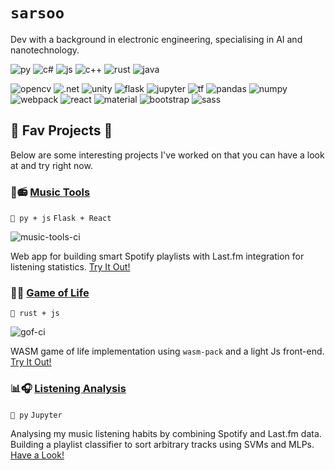 # `sarsoo`

Dev with a background in electronic engineering, specialising in AI and nanotechnology.

![py](https://img.shields.io/badge/python-%2314354C.svg?style=for-the-badge&logo=python&logoColor=white)
![c#](https://img.shields.io/badge/c%23-%23239120.svg?style=for-the-badge&logo=c-sharp&logoColor=white)
![js](https://img.shields.io/badge/javascript-%23323330.svg?style=for-the-badge&logo=javascript&logoColor=%23F7DF1E)
![c++](https://img.shields.io/badge/c++-%2300599C.svg?style=for-the-badge&logo=c%2B%2B&logoColor=white)
![rust](https://img.shields.io/badge/rust-%23000000.svg?style=for-the-badge&logo=rust&logoColor=white)
![java](https://img.shields.io/badge/java-%23ED8B00.svg?style=for-the-badge&logo=java&logoColor=white)

![opencv](https://img.shields.io/badge/opencv-%23white.svg?style=for-the-badge&logo=opencv&logoColor=white)
![.net](https://img.shields.io/badge/.NET-5C2D91?style=for-the-badge&logo=.net&logoColor=white)
![unity](https://img.shields.io/badge/unity-%23000000.svg?style=for-the-badge&logo=unity&logoColor=white)
![flask](https://img.shields.io/badge/flask-%23000.svg?style=for-the-badge&logo=flask&logoColor=white)
![jupyter](https://img.shields.io/badge/Jupyter-%23F37626.svg?style=for-the-badge&logo=Jupyter&logoColor=white)
![tf](https://img.shields.io/badge/TensorFlow-%23FF6F00.svg?style=for-the-badge&logo=TensorFlow&logoColor=white)
![pandas](https://img.shields.io/badge/pandas-%23150458.svg?style=for-the-badge&logo=pandas&logoColor=white)
![numpy](https://img.shields.io/badge/numpy-%23013243.svg?style=for-the-badge&logo=numpy&logoColor=white)
![webpack](https://img.shields.io/badge/webpack-%238DD6F9.svg?style=for-the-badge&logo=webpack&logoColor=black)
![react](https://img.shields.io/badge/react-%2320232a.svg?style=for-the-badge&logo=react&logoColor=%2361DAFB)
![material](https://img.shields.io/badge/materialui-%230081CB.svg?style=for-the-badge&logo=material-ui&logoColor=white)
![bootstrap](https://img.shields.io/badge/bootstrap-%23563D7C.svg?style=for-the-badge&logo=bootstrap&logoColor=white)
![sass](https://img.shields.io/badge/SASS-hotpink.svg?style=for-the-badge&logo=SASS&logoColor=white)

## 💙 Fav Projects 💙

Below are some interesting projects I've worked on that you can have a look at and try right now.

### 🎷📻 [Music Tools](https://github.com/sarsoo/music-tools)
`🐍 py + js`
`Flask + React`

![music-tools-ci](https://github.com/sarsoo/music-tools/actions/workflows/ci.yml/badge.svg)

Web app for building smart Spotify playlists with Last.fm integration for listening statistics.
[Try It Out!](https://music.sarsoo.xyz/)

### 🎲🐞 [Game of Life](https://github.com/sarsoo/game-of-life)
`🦀 rust + js`

![gof-ci](https://github.com/sarsoo/game-of-life/actions/workflows/test.yml/badge.svg)

WASM game of life implementation using `wasm-pack` and a light Js front-end. 
[Try It Out!](https://sarsoo.github.io/game-of-life/)

### 📊🎧 [Listening Analysis](https://github.com/Sarsoo/listening-analysis)
`🐍 py`
`Jupyter`

Analysing my music listening habits by combining Spotify and Last.fm data. Building a playlist classifier to sort arbitrary tracks using SVMs and MLPs. 
[Have a Look!](https://github.com/Sarsoo/listening-analysis/blob/master/playlist-nn.ipynb)

<!--
**Sarsoo/sarsoo** is a ✨ _special_ ✨ repository because its `README.md` (this file) appears on your GitHub profile.

Here are some ideas to get you started:

- 🔭 I’m currently working on ...
- 🌱 I’m currently learning ...
- 👯 I’m looking to collaborate on ...
- 🤔 I’m looking for help with ...
- 💬 Ask me about ...
- 📫 How to reach me: ...
- 😄 Pronouns: ...
- ⚡ Fun fact: ...
-->
